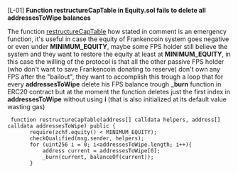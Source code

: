 [L-01] **Function restructureCapTable in Equity.sol fails to delete all addressesToWipe balances**

The function [restructureCapTable](https://github.com/code-423n4/2023-04-frankencoin/blob/1022cb106919fba963a89205d3b90bf62543f68f/contracts/Equity.sol#L303-L316) how stated in comment is an emergency function, it's useful in case the equity of Frankencoin system goes negative or even under **MINIMUM_EQUITY**, maybe some FPS holder still believe the system and they want to restore the equity at least at **MINIMUM_EQUITY**, in this case the willing of the protocol is that all the other passive FPS holder (who don't want to save Frankencoin donating to reserve) don't own any FPS after the "bailout", they want to accomplish this trough a loop that for every **addressesToWipe** delete his FPS balance trough **_burn** function in ERC20 contract but at the moment the function deletes just the first index in **addressesToWipe** without using **i** (that is also initialized at its default value wasting gas)
 ```solidity
  function restructureCapTable(address[] calldata helpers, address[] calldata addressesToWipe) public {
        require(zchf.equity() < MINIMUM_EQUITY);
        checkQualified(msg.sender, helpers);
        for (uint256 i = 0; i<addressesToWipe.length; i++){
            address current = addressesToWipe[0];
            _burn(current, balanceOf(current));
        }
```
